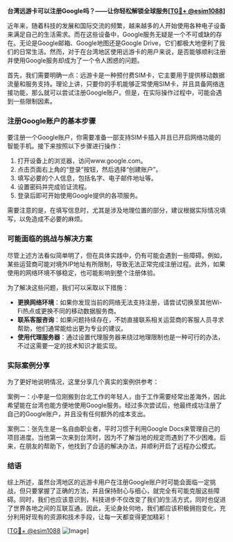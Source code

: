 **台湾远游卡可以注册Google吗？——让你轻松解锁全球服务[[TG💪+ @esim1088](https://t.me/s/esim1088)]**

近年来，随着科技的发展和国际交流的频繁，越来越多的人开始使用各种电子设备来满足自己的生活需求。而在这些设备中，Google服务无疑是一个不可或缺的存在。无论是Google邮箱、Google地图还是Google Drive，它们都极大地便利了我们的日常生活。然而，对于在台湾地区使用远游卡的用户来说，是否能够顺利注册并使用Google服务却成为了一个令人困惑的问题。

首先，我们需要明确一点：远游卡是一种预付费SIM卡，它主要用于提供移动数据流量和服务支持。理论上讲，只要你的手机能够正常使用SIM卡，并且具备网络连接功能，那么就可以尝试注册Google账户。但是，在实际操作过程中，可能会遇到一些限制因素。

### 注册Google账户的基本步骤

要注册一个Google账户，你需要准备一部支持SIM卡插入并且已开启网络功能的智能手机。接下来按照以下步骤进行操作：

1. 打开设备上的浏览器，访问www.google.com。
2. 点击页面右上角的“登录”按钮，然后选择“创建账户”。
3. 填写必要的个人信息，包括名字、电子邮件地址等。
4. 设置密码并完成验证流程。
5. 登录后即可开始使用Google提供的各项服务。

需要注意的是，在填写信息时，尤其是涉及地理位置的部分，建议根据实际情况填写，以免造成不必要的麻烦。

### 可能面临的挑战与解决方案

尽管上述方法看似简单明了，但在具体实践中，仍有可能会遇到一些障碍。例如，某些运营商可能对境外IP地址有所限制，导致无法正常完成注册过程。此外，如果使用的网络环境不够稳定，也可能影响到整个注册体验。

为了解决这些问题，我们可以采取以下措施：

- **更换网络环境**：如果你发现当前的网络无法支持注册，请尝试切换至其他Wi-Fi热点或更换不同的移动数据服务商。
- **联系客服咨询**：如果问题持续存在，不妨直接联系相关运营商的客服人员寻求帮助，他们通常能给出更为专业的建议。
- **使用代理服务器**：通过设置代理服务器来绕过地理限制也是一种可行的办法，不过这需要一定的技术知识才能实现。

### 实际案例分享

为了更好地说明情况，这里分享几个真实的案例供参考：

案例一：小李是一位刚搬到台北工作的年轻人，由于工作需要经常出差海外，因此希望能在台湾也能方便地使用Google服务。经过多次尝试后，他最终成功注册了自己的Google账户，并且没有任何额外的成本支出。

案例二：张先生是一名自由职业者，平时习惯于利用Google Docs来管理自己的项目进度。当他第一次来到台湾时，因为不了解当地的规定而遇到了不少困难。后来，在朋友的帮助下，他找到了合适的解决办法，并顺利开启了远程办公模式。

### 结语

综上所述，虽然台湾地区的远游卡用户在注册Google账户时可能会面临一定挑战，但只要掌握了正确的方法，并且保持耐心与细心，就完全有可能克服这些障碍。同时，我们也应该意识到，科技进步不仅改变了我们的生活方式，同时也促进了世界各地之间的互联互通。因此，无论身处何地，我们都应该积极拥抱变化，充分利用好现有的资源和技术手段，让每一天都变得更加精彩！

[[TG💪+ @esim1088](https://t.me/s/esim1088) ![Image](https://i.postimg.cc/4NQfJmqS/Snipaste-2025-05-13-00-14-12.png)]